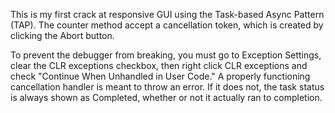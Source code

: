 This is my first crack at responsive GUI using the Task-based Async Pattern (TAP).
The counter method accept a cancellation token, which is created by clicking the Abort button.

To prevent the debugger from breaking, you must go to Exception Settings, clear the CLR exceptions checkbox, then right click CLR
exceptions and check "Continue When Unhandled in User Code."  A properly functioning cancellation handler is meant to throw an error.
If it does not, the task status is always shown as Completed, whether or not it actually ran to completion.
